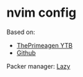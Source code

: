 # nvim config

Based on: 
- [ThePrimeagen YTB](https://www.youtube.com/watch?v=w7i4amO_zaE&list=PLm323Lc7iSW_wuxqmKx_xxNtJC_hJbQ7R&index=6)
- [Github](https://github.com/ThePrimeagen/init.lua/tree/master)

Packer manager: [Lazy](https://github.com/folke/lazy.nvim)

